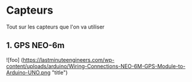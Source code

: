 # Capteurs
Tout sur les capteurs que l'on va utiliser

## 1. GPS NEO-6m
![foo] (https://lastminuteengineers.com/wp-content/uploads/arduino/Wiring-Connections-NEO-6M-GPS-Module-to-Arduino-UNO.png "title")
